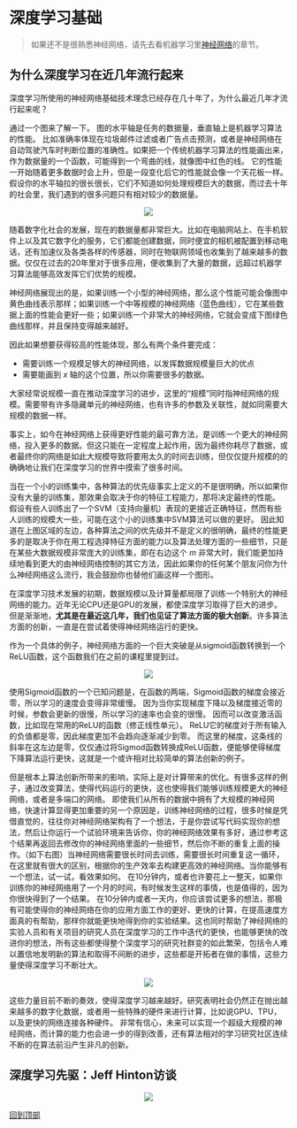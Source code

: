 # 深度学习基础

> 如果还不是很熟悉神经网络，请先去看机器学习里[神经网络](../machine-learning/neural-networks.md)的章节。

## 为什么深度学习在近几年流行起来

深度学习所使用的神经网络基础技术理念已经存在几十年了，为什么最近几年才流行起来呢？

通过一个图来了解一下。
图的水平轴是任务的数据量，垂直轴上是机器学习算法的性能。
比如准确率体现在垃圾邮件过滤或者广告点击预测，或者是神经网络在自动驾驶汽车时判断位置的准确性。如果把一个传统机器学习算法的性能画出来，作为数据量的一个函数，可能得到一个弯曲的线，就像图中红色的线。
它的性能一开始随着更多数据时会上升，但是一段变化后它的性能就会像一个天花板一样。假设你的水平轴拉的很长很长，它们不知道如何处理规模巨大的数据，而过去十年的社会里，我们遇到的很多问题只有相对较少的数据量。

<p align="center">
<img src="https://raw.github.com/fengdu78/deeplearning_ai_books/master/images/2b14edfcb21235115fca05879f8d9de2.png" />
</p>

随着数字化社会的发展，现在的数据量都非常巨大。比如在电脑网站上、在手机软件上以及其它数字化的服务，它们都能创建数据，同时便宜的相机被配置到移动电话，还有加速仪及各类各样的传感器，同时在物联网领域也收集到了越来越多的数据。仅仅在过去的20年里对于很多应用，便收集到了大量的数据，远超过机器学习算法能够高效发挥它们优势的规模。

神经网络展现出的是，如果训练一个小型的神经网络，那么这个性能可能会像图中黄色曲线表示那样；如果训练一个中等规模的神经网络（蓝色曲线），它在某些数据上面的性能会更好一些；如果训练一个非常大的神经网络，它就会变成下图绿色曲线那样，并且保持变得越来越好。

因此如果想要获得较高的性能体现，那么有两个条件要完成：
* 需要训练一个规模足够大的神经网络，以发挥数据规模量巨大的优点
* 需要能画到 _x_ 轴的这个位置，所以你需要很多的数据。

大家经常说规模一直在推动深度学习的进步，这里的“规模”同时指神经网络的规模。需要带有许多隐藏单元的神经网络，也有许多的参数及关联性，就如同需要大规模的数据一样。

事实上，如今在神经网络上获得更好性能的最可靠方法，是训练一个更大的神经网络，投入更多的数据。但这只能在一定程度上起作用，因为最终你耗尽了数据，或者最终你的网络是如此大规模导致将要用太久的时间去训练，但仅仅提升规模的的确确地让我们在深度学习的世界中摸索了很多时间。

当在一个小的训练集中，各种算法的优先级事实上定义的不是很明确，所以如果你没有大量的训练集，那效果会取决于你的特征工程能力，那将决定最终的性能。
假设有些人训练出了一个SVM（支持向量机）表现的更接近正确特征，然而有些人训练的规模大一些，可能在这个小的训练集中SVM算法可以做的更好。
因此知道在上图区域的左边，各种算法之间的优先级并不是定义的很明确，最终的性能更多的是取决于你在用工程选择特征方面的能力以及算法处理方面的一些细节，只是在某些大数据规模非常庞大的训练集，即在右边这个 _m_ 非常大时，我们能更加持续地看到更大的由神经网络控制的其它方法，因此如果你的任何某个朋友问你为什么神经网络这么流行，我会鼓励你也替他们画这样一个图形。

在深度学习技术发展的初期，数据规模以及计算量都局限了训练一个特别大的神经网络的能力。近年无论CPU还是GPU的发展，都使深度学习取得了巨大的进步。但是渐渐地，**尤其是在最近这几年，我们也见证了算法方面的极大创新**。许多算法方面的创新，一直是在尝试着使得神经网络运行的更快。

作为一个具体的例子，神经网络方面的一个巨大突破是从sigmoid函数转换到一个ReLU函数，这个函数我们在之前的课程里提到过。

<p align="center">
<img src="https://raw.github.com/fengdu78/deeplearning_ai_books/master/images/1a3d288dc243ca9c5a70a69799180c4a.png" />
</p>

使用Sigmoid函数的一个已知问题是，在函数的两端，Sigmoid函数的梯度会接近零，所以学习的速度会变得非常缓慢。
因为当你实现梯度下降以及梯度接近零的时候，参数会更新的很慢，所以学习的速率也会变的很慢。
因而可以改变激活函数，比如现在常用的ReLU的函数（修正线性单元）。
ReLU它的梯度对于所有输入的负值都是零，因此梯度更加不会趋向逐渐减少到零。
而这里的梯度，这条线的斜率在这左边是零，仅仅通过将Sigmod函数转换成ReLU函数，便能够使得梯度下降算法运行更快，这就是一个或许相对比较简单的算法创新的例子。

但是根本上算法创新所带来的影响，实际上是对计算带来的优化。有很多这样的例子，通过改变算法，使得代码运行的更快，这也使得我们能够训练规模更大的神经网络，或者是多端口的网络。
即使我们从所有的数据中拥有了大规模的神经网络，快速计算显得更加重要的另一个原因是，训练神经网络的过程，很多时候是凭借直觉的，往往你对神经网络架构有了一个想法，于是你尝试写代码实现你的想法，然后让你运行一个试验环境来告诉你，你的神经网络效果有多好，通过参考这个结果再返回去修改你的神经网络里面的一些细节，然后你不断的重复上面的操作。（如下右图）当神经网络需要很长时间去训练，需要很长时间重复这一循环，在这里就有很大的区别，根据你的生产效率去构建更高效的神经网络。当你能够有一个想法，试一试，看效果如何。
在10分钟内，或者也许要花上一整天，如果你训练你的神经网络用了一个月的时间，有时候发生这样的事情，也是值得的，因为你很快得到了一个结果。
在10分钟内或者一天内，你应该尝试更多的想法，那极有可能使得你的神经网络在你的应用方面工作的更好、更快的计算，在提高速度方面真的有帮助，那样你就能更快地得到你的实验结果。这也同时帮助了神经网络的实验人员和有关项目的研究人员在深度学习的工作中迭代的更快，也能够更快的改进你的想法，所有这些都使得整个深度学习的研究社群变的如此繁荣，包括令人难以置信地发明新的算法和取得不间断的进步，这些都是开拓者在做的事情，这些力量使得深度学习不断壮大。

<p align="center">
<img src="https://raw.github.com/fengdu78/deeplearning_ai_books/master/images/e26d18a882cfc48837118572dca51c56.png" />
</p>

这些力量目前不断的奏效，使得深度学习越来越好。研究表明社会仍然正在抛出越来越多的数字化数据，或者用一些特殊的硬件来进行计算，比如说GPU、TPU，以及更快的网络连接各种硬件。
非常有信心，未来可以实现一个超级大规模的神经网络，而计算的能力也会进一步的得到改善，还有算法相对的学习研究社区连续不断的在算法前沿产生非凡的创新。

## 深度学习先驱：Jeff Hinton访谈

<p align="center">
  <a href="https://www.youtube.com/watch?v=CId2ivZ6JZ8" target="_blank">
    <img src="https://img.youtube.com/vi/CId2ivZ6JZ8/0.jpg" />
  </a>
</p>



[回到顶部](#深度学习基础)